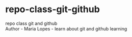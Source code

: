 # repo-class-git-github
repo class git and github
<br>
Author - Maria Lopes - learn about git and github learning


